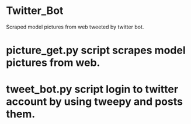 # Twitter_Bot
Scraped model pictures from web tweeted by twitter bot.
# picture_get.py script scrapes model pictures from web.
# tweet_bot.py script login to twitter account by using tweepy and posts them.
